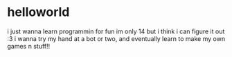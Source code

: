 # helloworld
i just wanna learn programmin for fun 
im only 14 but i think i can figure it out :3 
i wanna try my hand at a bot or two, and eventually learn to make my own games n stuff!! 
